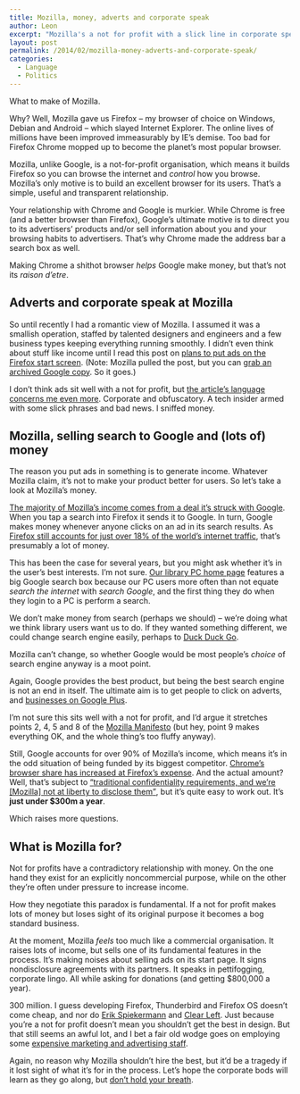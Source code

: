 ```yaml
---
title: Mozilla, money, adverts and corporate speak
author: Leon
excerpt: "Mozilla's a not for profit with a slick line in corporate speak and $300m a year in funding from Google. What's it actually for?"
layout: post
permalink: /2014/02/mozilla-money-adverts-and-corporate-speak/
categories:
  - Language
  - Politics
---
```

What to make of Mozilla.

Why? Well, Mozilla gave us Firefox – my browser of choice on Windows, Debian and Android – which slayed Internet Explorer. The online lives of millions have been improved immeasurably by IE&#8217;s demise. Too bad for Firefox Chrome mopped up to become the planet&#8217;s most popular browser.

Mozilla, unlike Google, is a not-for-profit organisation, which means it builds Firefox so you can browse the internet and *control* how you browse. Mozilla&#8217;s only motive is to build an excellent browser for its users. That&#8217;s a simple, useful and transparent relationship.

Your relationship with Chrome and Google is murkier. While Chrome is free (and a better browser than Firefox), Google&#8217;s ultimate motive is to direct you to its advertisers&#8217; products and/or sell information about you and your browsing habits to advertisers. That&#8217;s why Chrome made the address bar a search box as well.

Making Chrome a shithot browser *helps* Google make money, but that&#8217;s not its *raison d&#8217;etre*.

## Adverts and corporate speak at Mozilla

So until recently I had a romantic view of Mozilla. I assumed it was a smallish operation, staffed by talented designers and engineers and a few business types keeping everything running smoothly. I didn&#8217;t even think about stuff like income until I read this post on [plans to put ads on the Firefox start screen][1]. (Note: Mozilla pulled the post, but you can [grab an archived Google copy][2]. So it goes.)

I don&#8217;t think ads sit well with a not for profit, but [the article&#8217;s language concerns me even more][3]. Corporate and obfuscatory. A tech insider armed with some slick phrases and bad news. I sniffed money.

## Mozilla, selling search to Google and (lots of) money

The reason you put ads in something is to generate income. Whatever Mozilla claim, it&#8217;s not to make your product better for users. So let&#8217;s take a look at Mozilla&#8217;s money.

[The majority of Mozilla&#8217;s income comes from a deal it&#8217;s struck with Google][4]. When you tap a search into Firefox it sends it to Google. In turn, Google makes money whenever anyone clicks on an ad in its search results. As [Firefox still accounts for just over 18% of the world&#8217;s internet traffic][5], that&#8217;s presumably a lot of money.

This has been the case for several years, but you might ask whether it&#8217;s in the user&#8217;s best interests. I&#8217;m not sure. [Our library PC home page][6] features a big Google search box because our PC users more often than not equate *search the internet* with *search Google*, and the first thing they do when they login to a PC is perform a search.

We don&#8217;t make money from search (perhaps we should) – we&#8217;re doing what we think library users want us to do. If they wanted something different, we could change search engine easily, perhaps to [Duck Duck Go][7].

Mozilla can&#8217;t change, so whether Google would be most people&#8217;s *choice* of search engine anyway is a moot point.

Again, Google provides the best product, but being the best search engine is not an end in itself. The ultimate aim is to get people to click on adverts, and [businesses on Google Plus][8].

I&#8217;m not sure this sits well with a not for profit, and I&#8217;d argue it stretches points 2, 4, 5 and 8 of the [Mozilla Manifesto][9] (but hey, point 9 makes everything OK, and the whole thing&#8217;s too fluffy anyway).

Still, Google accounts for over 90% of Mozilla&#8217;s income, which means it&#8217;s in the odd situation of being funded by its biggest competitor. [Chrome&#8217;s browser share has increased at Firefox&#8217;s expense][10]. And the actual amount? Well, that&#8217;s subject to [<q>traditional confidentiality requirements, and we’re [Mozilla] not at liberty to disclose them</q>][11], but it&#8217;s quite easy to work out. It&#8217;s **just under $300m a year**.

Which raises more questions.

## What is Mozilla for?

Not for profits have a contradictory relationship with money. On the one hand they exist for an explicitly noncommercial purpose, while on the other they&#8217;re often under pressure to increase income.

How they negotiate this paradox is fundamental. If a not for profit makes lots of money but loses sight of its original purpose it becomes a bog standard business.

At the moment, Mozilla *feels* too much like a commercial organisation. It raises lots of income, but sells one of its fundamental features in the process. It&#8217;s making noises about selling ads on its start page. It signs nondisclosure agreements with its partners. It speaks in pettifogging, corporate lingo. All while asking for donations (and getting $800,000 a year).

300 million. I guess developing Firefox, Thunderbird and Firefox OS doesn&#8217;t come cheap, and nor do [Erik Spiekermann][12] and [Clear Left][13]. Just because you&#8217;re a not for profit doesn&#8217;t mean you shouldn&#8217;t get the best in design. But that still seems an awful lot, and I bet a fair old wodge goes on employing some [expensive marketing and advertising staff][14].

Again, no reason why Mozilla shouldn&#8217;t hire the best, but it&#8217;d be a tragedy if it lost sight of what it&#8217;s for in the process. Let&#8217;s hope the corporate bods will learn as they go along, but [don&#8217;t hold your breath][15].

 [1]: https://blog.mozilla.org/advancingcontent/2014/02/11/publisher-transformation-with-users-at-the-center/
 [2]: https://webcache.googleusercontent.com/search?q=cache:https%3A%2F%2Fblog.mozilla.org%2Fadvancingcontent%2F2014%2F02%2F11%2Fpublisher-transformation-with-users-at-the-center%2F
 [3]: http://leonpaternoster.com/2014/02/mozilla-is-selling-ads-although-its-coy-about-telling-us/ "Mozilla is selling ads, although it’s coy about telling us"
 [4]: http://thenextweb.com/insider/2013/11/21/mozillas-reliance-google-increasing-90-2012-revenue-came-one-source/
 [5]: http://www.w3counter.com/globalstats.php?year=2014&month=1
 [6]: http://inlibrary.suffolklibraries.co.uk
 [7]: https://duckduckgo.com/
 [8]: http://leonpaternoster.com/2013/11/google-plus-autogenerated-pages-for-businesses-a-pain/ "Google plus generated pages cause problems"
 [9]: https://www.mozilla.org/en-US/about/manifesto/
 [10]: http://www.w3counter.com/trends
 [11]: http://www.mozilla.org/en-US/foundation/annualreport/2012/faq/
 [12]: http://spiekermann.com/en/
 [13]: http://clearleft.com/made/mozilla-add-ons
 [14]: http://about.me/darrenjayherman
 [15]: https://blog.mozilla.org/blog/2014/02/13/revenue-diversification-the-mozilla-way/